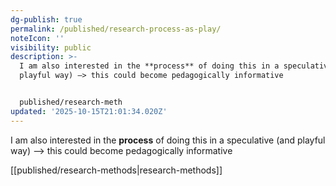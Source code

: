 ```yaml
---
dg-publish: true
permalink: /published/research-process-as-play/
noteIcon: ''
visibility: public
description: >-
  I am also interested in the **process** of doing this in a speculative (and
  playful way) —> this could become pedagogically informative


  published/research-meth
updated: '2025-10-15T21:01:34.020Z'
---
```


I am also interested in the **process** of doing this in a speculative (and playful way) —> this could become pedagogically informative

[[published/research-methods\|research-methods]]
